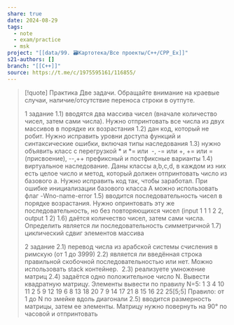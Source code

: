 ```yaml
---
share: true
date: 2024-08-29
tags:
  - note
  - exam/practice
  - msk
project: "[[data/99. 🗃️Картотека/Все проекты/C++/CPP_Ex]]"
s21-authors: []
branch: "[[C++]]"
source: https://t.me/c/1975595161/116855/
---
```


> [!quote] 
> Практика 
> Две задачи. Обращайте внимание на краевые случаи, наличие/отсутствие переноса строки в оутпуте. 
> 
> 1 задание
> 1.1) вводятся два массива чисел (вначале количество чисел, затем сами числа). Нужно отпринтовать все числа из двух массивов в порядке их возрастания 
> 1.2) дан код, который не робит. Нужно исправить уровни доступа функций и синтаксические ошибки, включая типы наследования
> 1.3) нужно объявить класс с перегрузкой * и *= или  -, -= или +, += или =(присвоение), --,++ префиксный и постфиксные варианты 
> 1.4) виртуальное наследование. Даны классы a,b,c,d, в каждом из них есть целое число и метод, который должен отпринтовать число из базового а. Нужно исправить код так, чтобы заработал. При ошибке инициализации базового класса А можно использовать флаг -Wno-name-error
> 1.5) вводится последовательность чисел в порядке возрастания. Нужно опринтовать эту же последовательность, но без повторяющихся чисел (input 1 1 1 2 2, output 1 2) 
> 1.6) даётся количество чисел, затем сами числа. Определить является ли последовательность симметричной 
> 1.7) циклический сдвиг элементов массива 
> 
> 2 задание
> 2.1) перевод числа из арабской системы счисления в римскую (от 1 до 3999) 
> 2.2) является ли введённая строка правильной скобочной последовательностью или нет. Можно использовать stack контейнер.  
> 2.3) реализуете умножение матриц 
> 2.4) задаётся одно положительное число N. Вывести квадратную матрицу. Элементы вывести по правилу N=5: 1 3 4 10 11 2 5 9 12 19 6 8 13 18 20 7 9 14 17 21 8 15 16 22 25[5;5] Правило: от 1 до N по змейке вдоль диагонали 
> 2.5) вводится размерность матрицы, затем ее элементы. Матрицу нужно повернуть на 90° по часовой и отпринтовать
